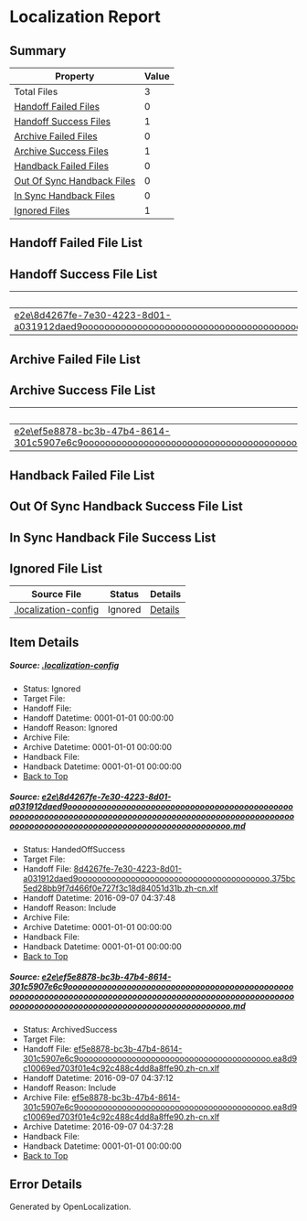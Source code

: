# <a name='report-top'></a> Localization Report

## Summary
 Property | Value 
 -------- | ----- 
 Total Files | 3
[ Handoff Failed Files ](#handoff-failed-list)| 0
[ Handoff Success Files ](#handoff-success-list)| 1
[ Archive Failed Files ](#archive-failed-list)| 0
[ Archive Success Files ](#archive-success-list)| 1
[ Handback Failed Files ](#handback-failed-list)| 0
[ Out Of Sync Handback Files ](#outofsync-handback-success-list)| 0
[ In Sync Handback Files ](#insync-handback-success-list)| 0
[ Ignored Files ](#ignored-list)| 1

## <a name='handoff-failed-list'></a> Handoff Failed File List

## <a name='handoff-success-list'></a> Handoff Success File List
 Source File | Status | Details 
 ----------- | ------ | ------- 
 [e2e\8d4267fe-7e30-4223-8d01-a031912daed9ooooooooooooooooooooooooooooooooooooooooooooooooooooooooooooooooooooooooooooooooooooooooooooooooooooooooooooooooooooooooooooooooooooooooooooooooooooo.md](https://github.com/OpenLocalizationTestOrg/ol-test0/blob/a617803c31e6af6b641c97ebb151e1dab799b58d/e2e/8d4267fe-7e30-4223-8d01-a031912daed9ooooooooooooooooooooooooooooooooooooooooooooooooooooooooooooooooooooooooooooooooooooooooooooooooooooooooooooooooooooooooooooooooooooooooooooooooooooo.md) | HandedOffSuccess | [Details](#8f95039c566ffabf2b85960d138f18977fda65381)

## <a name='archive-failed-list'></a> Archive Failed File List

## <a name='archive-success-list'></a> Archive Success File List
 Source File | Status | Details 
 ----------- | ------ | ------- 
 [e2e\ef5e8878-bc3b-47b4-8614-301c5907e6c9ooooooooooooooooooooooooooooooooooooooooooooooooooooooooooooooooooooooooooooooooooooooooooooooooooooooooooooooooooooooooooooooooooooooooooooooooooooo.md](https://github.com/OpenLocalizationTestOrg/ol-test0/blob/2193a97125619ab4a4d9961445d8fe83f0ed5e77/e2e/ef5e8878-bc3b-47b4-8614-301c5907e6c9ooooooooooooooooooooooooooooooooooooooooooooooooooooooooooooooooooooooooooooooooooooooooooooooooooooooooooooooooooooooooooooooooooooooooooooooooooooo.md) | ArchivedSuccess | [Details](#1e44d1e48a565f172eeab628d3b5e81e1aa447782)

## <a name='handback-failed-list'></a> Handback Failed File List

## <a name='outofsync-handback-success-list'></a> Out Of Sync Handback Success File List

## <a name='insync-handback-success-list'></a> In Sync Handback File Success List

## <a name='ignored-list'></a> Ignored File List
 Source File | Status | Details 
 ----------- | ------ | ------- 
 [.localization-config](https://github.com/OpenLocalizationTestOrg/ol-test0/blob/a617803c31e6af6b641c97ebb151e1dab799b58d/.localization-config) | Ignored | [Details](#3d4f252ac210baf56311d7e97dcc2db10974dbd20)

## Item Details
##### <a name='3d4f252ac210baf56311d7e97dcc2db10974dbd20'></a> Source: [.localization-config](https://github.com/OpenLocalizationTestOrg/ol-test0/blob/a617803c31e6af6b641c97ebb151e1dab799b58d/.localization-config)
* Status: Ignored
* Target File: 
* Handoff File: 
* Handoff Datetime: 0001-01-01 00:00:00
* Handoff Reason: Ignored
* Archive File: 
* Archive Datetime: 0001-01-01 00:00:00
* Handback File: 
* Handback Datetime: 0001-01-01 00:00:00
* [Back to Top](#report-top)

##### <a name='8f95039c566ffabf2b85960d138f18977fda65381'></a> Source: [e2e\8d4267fe-7e30-4223-8d01-a031912daed9ooooooooooooooooooooooooooooooooooooooooooooooooooooooooooooooooooooooooooooooooooooooooooooooooooooooooooooooooooooooooooooooooooooooooooooooooooooo.md](https://github.com/OpenLocalizationTestOrg/ol-test0/blob/a617803c31e6af6b641c97ebb151e1dab799b58d/e2e/8d4267fe-7e30-4223-8d01-a031912daed9ooooooooooooooooooooooooooooooooooooooooooooooooooooooooooooooooooooooooooooooooooooooooooooooooooooooooooooooooooooooooooooooooooooooooooooooooooooo.md)
* Status: HandedOffSuccess
* Target File: 
* Handoff File: [8d4267fe-7e30-4223-8d01-a031912daed9oooooooooooooooooooooooooooooooooooooooo.375bc5ed28bb9f7d466f0e727f3c18d84051d31b.zh-cn.xlf](https://github.com/OpenLocalizationTestOrg/ol-test0-handoff/blob/8c9fc46f0016b7ad17a68ea720753264b72c0b9e/ol-handoff/OpenLocalizationTestOrg/ol-test0-zhcn/ci/ht/8d4267fe-7e30-4223-8d01-a031912daed9oooooooooooooooooooooooooooooooooooooooo.375bc5ed28bb9f7d466f0e727f3c18d84051d31b.zh-cn.xlf)
* Handoff Datetime: 2016-09-07 04:37:48
* Handoff Reason: Include
* Archive File: 
* Archive Datetime: 0001-01-01 00:00:00
* Handback File: 
* Handback Datetime: 0001-01-01 00:00:00
* [Back to Top](#report-top)

##### <a name='1e44d1e48a565f172eeab628d3b5e81e1aa447782'></a> Source: [e2e\ef5e8878-bc3b-47b4-8614-301c5907e6c9ooooooooooooooooooooooooooooooooooooooooooooooooooooooooooooooooooooooooooooooooooooooooooooooooooooooooooooooooooooooooooooooooooooooooooooooooooooo.md](https://github.com/OpenLocalizationTestOrg/ol-test0/blob/2193a97125619ab4a4d9961445d8fe83f0ed5e77/e2e/ef5e8878-bc3b-47b4-8614-301c5907e6c9ooooooooooooooooooooooooooooooooooooooooooooooooooooooooooooooooooooooooooooooooooooooooooooooooooooooooooooooooooooooooooooooooooooooooooooooooooooo.md)
* Status: ArchivedSuccess
* Target File: 
* Handoff File: [ef5e8878-bc3b-47b4-8614-301c5907e6c9oooooooooooooooooooooooooooooooooooooooo.ea8d9c10069ed703f01e4c92c488c4dd8a8ffe90.zh-cn.xlf](https://github.com/OpenLocalizationTestOrg/ol-test0-handoff/blob/201d3d71e6e93f51e8ec083dc25fb1502b4004f3/ol-handoff/OpenLocalizationTestOrg/ol-test0-zhcn/ci/ht/ef5e8878-bc3b-47b4-8614-301c5907e6c9oooooooooooooooooooooooooooooooooooooooo.ea8d9c10069ed703f01e4c92c488c4dd8a8ffe90.zh-cn.xlf)
* Handoff Datetime: 2016-09-07 04:37:12
* Handoff Reason: Include
* Archive File: [ef5e8878-bc3b-47b4-8614-301c5907e6c9oooooooooooooooooooooooooooooooooooooooo.ea8d9c10069ed703f01e4c92c488c4dd8a8ffe90.zh-cn.xlf](https://github.com/OpenLocalizationTestOrg/ol-test0-handoff/blob/1930c9edb27fb72ae26374384efc6d6039792965/ol-archive/OpenLocalizationTestOrg/ol-test0-zhcn/ci/ht/ef5e8878-bc3b-47b4-8614-301c5907e6c9oooooooooooooooooooooooooooooooooooooooo.ea8d9c10069ed703f01e4c92c488c4dd8a8ffe90.zh-cn.xlf)
* Archive Datetime: 2016-09-07 04:37:28
* Handback File: 
* Handback Datetime: 0001-01-01 00:00:00
* [Back to Top](#report-top)


## Error Details

Generated by OpenLocalization.
